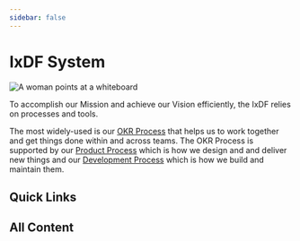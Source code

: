 ```yaml
---
sidebar: false
---
```


# IxDF System

![A woman points at a whiteboard](/hero-one.png)

To accomplish our Mission and achieve our Vision efficiently, the IxDF relies on processes and tools.

The most widely-used is our [OKR Process](/process) that helps us to work together and get things done within and across teams. The
OKR Process is supported by our [Product Process](/product) which is how we design and and deliver new things and our [Development
Process](/development) which is how we build and maintain them.

## Quick Links
<ChildTableOfContents :max="1"/>

## All Content
<ChildTableOfContents :max="5"/>
